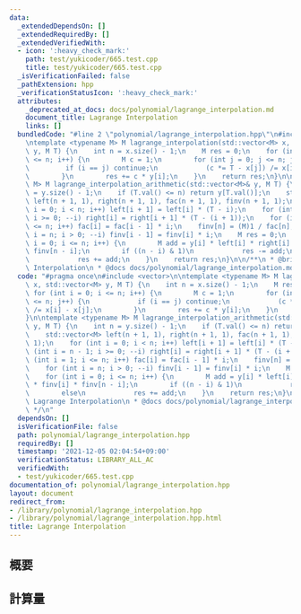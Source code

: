```yaml
---
data:
  _extendedDependsOn: []
  _extendedRequiredBy: []
  _extendedVerifiedWith:
  - icon: ':heavy_check_mark:'
    path: test/yukicoder/665.test.cpp
    title: test/yukicoder/665.test.cpp
  _isVerificationFailed: false
  _pathExtension: hpp
  _verificationStatusIcon: ':heavy_check_mark:'
  attributes:
    _deprecated_at_docs: docs/polynomial/lagrange_interpolation.md
    document_title: Lagrange Interpolation
    links: []
  bundledCode: "#line 2 \"polynomial/lagrange_interpolation.hpp\"\n#include <vector>\n\
    \ntemplate <typename M> M lagrange_interpolation(std::vector<M> x, std::vector<M>\
    \ y, M T) {\n    int n = x.size() - 1;\n    M res = 0;\n    for (int i = 0; i\
    \ <= n; i++) {\n        M c = 1;\n        for (int j = 0; j <= n; j++) {\n   \
    \         if (i == j) continue;\n            (c *= T - x[j]) /= x[i] - x[j];\n\
    \        }\n        res += c * y[i];\n    }\n    return res;\n}\n\ntemplate <typename\
    \ M> M lagrange_interpolation_arithmetic(std::vector<M>& y, M T) {\n    int n\
    \ = y.size() - 1;\n    if (T.val() <= n) return y[T.val()];\n    std::vector<M>\
    \ left(n + 1, 1), right(n + 1, 1), fac(n + 1, 1), finv(n + 1, 1);\n    for (int\
    \ i = 0; i < n; i++) left[i + 1] = left[i] * (T - i);\n    for (int i = n - 1;\
    \ i >= 0; --i) right[i] = right[i + 1] * (T - (i + 1));\n    for (int i = 1; i\
    \ <= n; i++) fac[i] = fac[i - 1] * i;\n    finv[n] = (M)1 / fac[n];\n    for (int\
    \ i = n; i > 0; --i) finv[i - 1] = finv[i] * i;\n    M res = 0;\n    for (int\
    \ i = 0; i <= n; i++) {\n        M add = y[i] * left[i] * right[i] * finv[i] *\
    \ finv[n - i];\n        if ((n - i) & 1)\n            res -= add;\n        else\n\
    \            res += add;\n    }\n    return res;\n}\n\n/**\n * @brief Lagrange\
    \ Interpolation\n * @docs docs/polynomial/lagrange_interpolation.md\n */\n"
  code: "#pragma once\n#include <vector>\n\ntemplate <typename M> M lagrange_interpolation(std::vector<M>\
    \ x, std::vector<M> y, M T) {\n    int n = x.size() - 1;\n    M res = 0;\n   \
    \ for (int i = 0; i <= n; i++) {\n        M c = 1;\n        for (int j = 0; j\
    \ <= n; j++) {\n            if (i == j) continue;\n            (c *= T - x[j])\
    \ /= x[i] - x[j];\n        }\n        res += c * y[i];\n    }\n    return res;\n\
    }\n\ntemplate <typename M> M lagrange_interpolation_arithmetic(std::vector<M>&\
    \ y, M T) {\n    int n = y.size() - 1;\n    if (T.val() <= n) return y[T.val()];\n\
    \    std::vector<M> left(n + 1, 1), right(n + 1, 1), fac(n + 1, 1), finv(n + 1,\
    \ 1);\n    for (int i = 0; i < n; i++) left[i + 1] = left[i] * (T - i);\n    for\
    \ (int i = n - 1; i >= 0; --i) right[i] = right[i + 1] * (T - (i + 1));\n    for\
    \ (int i = 1; i <= n; i++) fac[i] = fac[i - 1] * i;\n    finv[n] = (M)1 / fac[n];\n\
    \    for (int i = n; i > 0; --i) finv[i - 1] = finv[i] * i;\n    M res = 0;\n\
    \    for (int i = 0; i <= n; i++) {\n        M add = y[i] * left[i] * right[i]\
    \ * finv[i] * finv[n - i];\n        if ((n - i) & 1)\n            res -= add;\n\
    \        else\n            res += add;\n    }\n    return res;\n}\n\n/**\n * @brief\
    \ Lagrange Interpolation\n * @docs docs/polynomial/lagrange_interpolation.md\n\
    \ */\n"
  dependsOn: []
  isVerificationFile: false
  path: polynomial/lagrange_interpolation.hpp
  requiredBy: []
  timestamp: '2021-12-05 02:04:54+09:00'
  verificationStatus: LIBRARY_ALL_AC
  verifiedWith:
  - test/yukicoder/665.test.cpp
documentation_of: polynomial/lagrange_interpolation.hpp
layout: document
redirect_from:
- /library/polynomial/lagrange_interpolation.hpp
- /library/polynomial/lagrange_interpolation.hpp.html
title: Lagrange Interpolation
---
```

## 概要

## 計算量